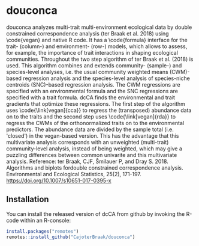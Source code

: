 # douconca

<!-- badges: start -->
<!-- badges: end -->

 douconca analyzes multi-trait multi-environment ecological data by
double constrained correspondence analysis (ter Braak et al. 2018) 
using \code{vegan} and native R code. It has a \code{formula} interface
for the trait- (column-) and environment- (row-) models,
which allows to assess, for example, the importance
of trait interactions in shaping ecological communities.
Throughout the two step algorithm of ter Braak et al. (2018) is used. This algorithm
combines and extends community- (sample-) and species-level analyses, i.e.
the usual community weighted means (CWM)-based regression analysis and the
species-level analysis of species-niche centroids (SNC)-based regression analysis.
The CWM regressions are specified with an environmental formula 
and the SNC regressions are specified with a trait formula. dcCA finds 
the environmental and trait gradients that optimize these regressions.
The first step of the algorithm uses \code{\link[vegan]{cca}} 
to regress the (transposed) abundance data on to the traits 
and the second step uses \code{\link[vegan]{rda}} to regress the CWMs of the orthonormalized traits on to the environmental predictors.
The abundance data are divided by the sample total
(i.e. 'closed') in the vegan-based version. This
has the advantage that this multivariate analysis corresponds with an unweighted (multi-trait)
community-level analysis, instead of being weighted, which may give a puzzling differences
between common univarite and this multivariate analysis.
Reference: ter Braak, CJF, Šmilauer P, and Dray S. 2018. Algorithms and biplots fordouble constrained correspondence analysis. Environmental and Ecological Statistics, 25(2), 171-197. https://doi.org/10.1007/s10651-017-0395-x

## Installation

You can install the released version of dcCA from github by
invoking the R-code within an R-console:

``` r
install.packages("remotes")
remotes::install_github("CajoterBraak/douconca")
```

